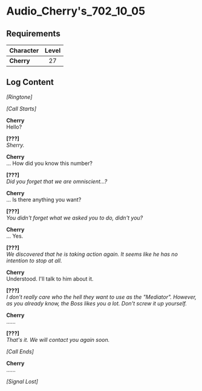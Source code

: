# Audio_Cherry's_702_10_05
## Requirements
|Character |Level|
|----------|:---:|
|**Cherry**| 27  |

## Log Content
*\[Ringtone\]*

*[Call Starts]*

**Cherry**<br>
Hello?

**[???]**<br>
*Sherry.*

**Cherry**<br>
... How did you know this number?

**[???]**<br>
*Did you forget that we are omniscient...?*

**Cherry**<br>
... Is there anything you want?

**[???]**<br>
*You didn't forget what we asked you to do, didn't you?*

**Cherry**<br>
... Yes.

**[???]**<br>
*We discovered that he is taking action again. It seems like he has no intention to stop at all.*

**Cherry**<br>
Understood. I'll talk to him about it.

**[???]**<br>
*I don't really care who the hell they want to use as the "Mediator". However, as you already know, the Boss likes you a lot. Don't screw it up yourself.*

**Cherry**<br>
......

**[???]**<br>
*That's it. We will contact you again soon.*

*[Call Ends]*

**Cherry**<br>
...... 

*[Signal Lost]*